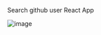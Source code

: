Search github user React App 

![image](https://user-images.githubusercontent.com/79454375/162076687-ebd0feda-3913-4fa5-baf4-1de174c607ba.png)
